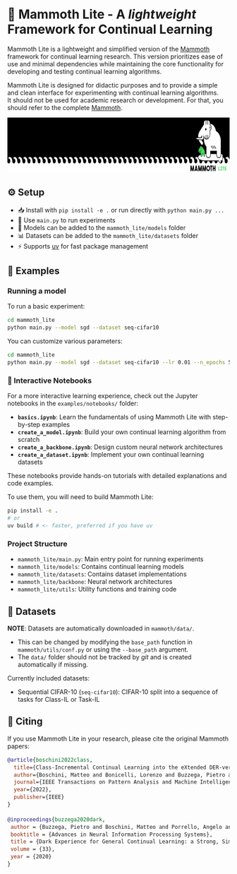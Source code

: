 # 🦣 Mammoth Lite - A *lightweight* Framework for Continual Learning

Mammoth Lite is a lightweight and simplified version of the [Mammoth](https://github.com/aimagelab/mammoth) framework for continual learning research. This version prioritizes ease of use and minimal dependencies while maintaining the core functionality for developing and testing continual learning algorithms.

Mammoth Lite is designed for didactic purposes and to provide a simple and clean interface for experimenting with continual learning algorithms.  
It should not be used for academic research or development. For that, you should refer to the complete [Mammoth](https://github.com/aimagelab/mammoth).

<p align="center">
  <img width="800" height="125" src="docs/static/mammoth_banner.svg" alt="logo">
</p>

## ⚙️ Setup

- 📥 Install with `pip install -e .` or run directly with `python main.py ...`
- 🚀 Use `main.py` to run experiments
- 🧩 Models can be added to the `mammoth_lite/models` folder
- 📊 Datasets can be added to the `mammoth_lite/datasets` folder
- ⚡ Supports [uv](https://docs.astral.sh/uv/) for fast package management

## 🧪 Examples

### Running a model

To run a basic experiment:

```bash
cd mammoth_lite
python main.py --model sgd --dataset seq-cifar10
```

You can customize various parameters:

```bash
cd mammoth_lite
python main.py --model sgd --dataset seq-cifar10 --lr 0.01 --n_epochs 50
```

### 📓 Interactive Notebooks

For a more interactive learning experience, check out the Jupyter notebooks in the `examples/notebooks/` folder:

- **`basics.ipynb`**: Learn the fundamentals of using Mammoth Lite with step-by-step examples
- **`create_a_model.ipynb`**: Build your own continual learning algorithm from scratch
- **`create_a_backbone.ipynb`**: Design custom neural network architectures
- **`create_a_dataset.ipynb`**: Implement your own continual learning datasets

These notebooks provide hands-on tutorials with detailed explanations and code examples.

To use them, you will need to build Mammoth Lite:

```bash
pip install -e . 
# or
uv build # <- faster, preferred if you have uv
```

### Project Structure

- `mammoth_lite/main.py`: Main entry point for running experiments
- `mammoth_lite/models`: Contains continual learning models
- `mammoth_lite/datasets`: Contains dataset implementations
- `mammoth_lite/backbone`: Neural network architectures
- `mammoth_lite/utils`: Utility functions and training code

## 🔧 Datasets

**NOTE**: Datasets are automatically downloaded in `mammoth/data/`.  
- This can be changed by modifying the `base_path` function in `mammoth/utils/conf.py` or using the `--base_path` argument.
- The `data/` folder should not be tracked by _git_ and is created automatically if missing.

Currently included datasets:
- Sequential CIFAR-10 (`seq-cifar10`): CIFAR-10 split into a sequence of tasks for Class-IL or Task-IL

## 📝 Citing

If you use Mammoth Lite in your research, please cite the original Mammoth papers:

```bibtex
@article{boschini2022class,
  title={Class-Incremental Continual Learning into the eXtended DER-verse},
  author={Boschini, Matteo and Bonicelli, Lorenzo and Buzzega, Pietro and Porrello, Angelo and Calderara, Simone},
  journal={IEEE Transactions on Pattern Analysis and Machine Intelligence},
  year={2022},
  publisher={IEEE}
}

@inproceedings{buzzega2020dark,
 author = {Buzzega, Pietro and Boschini, Matteo and Porrello, Angelo and Abati, Davide and Calderara, Simone},
 booktitle = {Advances in Neural Information Processing Systems},
 title = {Dark Experience for General Continual Learning: a Strong, Simple Baseline},
 volume = {33},
 year = {2020}
}
```
